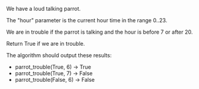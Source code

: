 We have a loud talking parrot.

The "hour" parameter is the current hour time in the range 0..23.

We are in trouble if the parrot is talking and the hour is before 7 or after 20.

Return True if we are in trouble.

The algorithm should output these results:
- parrot_trouble(True, 6) → True
- parrot_trouble(True, 7) → False
- parrot_trouble(False, 6) → False
